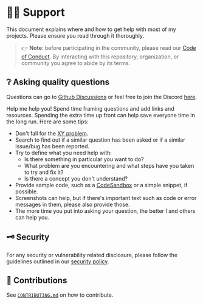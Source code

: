 # :raising_hand_man: Support

This document explains where and how to get help with most of my projects.
Please ensure you read through it thoroughly.

> :point_right: **Note**: before participating in the community, please read our
> [Code of Conduct][coc].
> By interacting with this repository, organization, or community you agree to
> abide by its terms.

## :grey_question: Asking quality questions

Questions can go to [Github Discussions][discussions] or feel free to join
the Discord [here][chat].

Help me help you! Spend time framing questions and add links and resources.
Spending the extra time up front can help save everyone time in the long run.
Here are some tips:

* Don't fall for the [XY problem][xy].
* Search to find out if a similar question has been asked or if a similar
  issue/bug has been reported.
* Try to define what you need help with:
    * Is there something in particular you want to do?
    * What problem are you encountering and what steps have you taken to try
        and fix it?
    * Is there a concept you don't understand?
* Provide sample code, such as a [CodeSandbox][cs] or a simple snippet, if
  possible.
* Screenshots can help, but if there's important text such as code or error
  messages in them, please also provide those.
* The more time you put into asking your question, the better I and others
  can help you.

## :old_key: Security

For any security or vulnerability related disclosure, please follow the
guidelines outlined in our [security policy][security].

## :handshake: Contributions

See [`CONTRIBUTING.md`][contributing] on how to contribute.

<!-- definitions -->
[coc]: https://github.com/lrstanley/recoverer/blob/master/.github/CODE_OF_CONDUCT.md
[contributing]: https://github.com/lrstanley/recoverer/blob/master/.github/CONTRIBUTING.md
[discussions]: https://github.com/lrstanley/recoverer/discussions/categories/q-a
[issues]: https://github.com/lrstanley/recoverer/issues/new/choose
[license]: https://github.com/lrstanley/recoverer/blob/master/LICENSE
[pull-requests]: https://github.com/lrstanley/recoverer/issues/new/choose
[security]: https://github.com/lrstanley/recoverer/security/policy
[support]: https://github.com/lrstanley/recoverer/blob/master/.github/SUPPORT.md

[xy]: https://meta.stackexchange.com/questions/66377/what-is-the-xy-problem/66378#66378
[chat]: https://liam.sh/chat
[cs]: https://codesandbox.io
